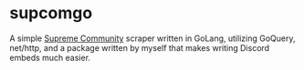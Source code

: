 # supcomgo

A simple [Supreme Community](https://supremecommunity.com) scraper written in GoLang, utilizing GoQuery, net/http, and a package written by myself that makes writing Discord embeds much easier.

